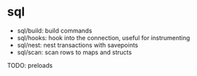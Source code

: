 # sql

* sql/build: build commands
* sql/hooks: hook into the connection, useful for instrumenting
* sql/nest: nest transactions with savepoints
* sql/scan: scan rows to maps and structs

TODO: preloads